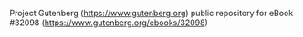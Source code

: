 Project Gutenberg (https://www.gutenberg.org) public repository for eBook #32098 (https://www.gutenberg.org/ebooks/32098)
